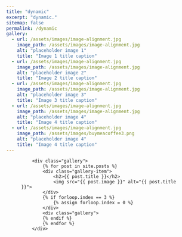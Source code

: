 ```yaml
---
title: "dynamic"
excerpt: "dynamic."
sitemap: false
permalink: /dynamic
gallery:
  - url: /assets/images/image-alignment.jpg
    image_path: /assets/images/image-alignment.jpg
    alt: "placeholder image 1"
    title: "Image 1 title caption"
  - url: /assets/images/image-alignment.jpg
    image_path: /assets/images/image-alignment.jpg
    alt: "placeholder image 2"
    title: "Image 2 title caption"
  - url: /assets/images/image-alignment.jpg
    image_path: /assets/images/image-alignment.jpg
    alt: "placeholder image 3"
    title: "Image 3 title caption"
  - url: /assets/images/image-alignment.jpg
    image_path: /assets/images/image-alignment.jpg
    alt: "placeholder image 4"
    title: "Image 4 title caption"
  - url: /assets/images/image-alignment.jpg
    image_path: /assets/images/buymeacoffee3.png
    alt: "placeholder image 4"
    title: "Image 4 title caption"
---
```


<figure class="third">
<!-- {% for post in site.posts offset: 1 %}
<div class="post-gallery">
      <!a-- <img src="{{ post.image | default: '/assets/images/image-alignment.jpg' }}" alt="{{ post.title }}"> -->
            <!-- <a class="post-link" href="{{ post.url }}" style="background-image: url('{{ post.image | default: '/assets/images/image-alignment.jpg' }}');"> -->
        <!-- <h2>{{ post.title }}</h2> -->
        <!-- <p>{{ post.date | date: "%B %-d, %Y" }}</p> -->
      <!-- </a> --34>

<!-- </div> -->
<!-- {% endfor %} -->
        <div class="gallery">
            {% for post in site.posts %}
            <div class="gallery-item">
                <h2>{{ post.title }}</h2>
                <img src="{{ post.image }}" alt="{{ post.title }}">
            </div>
            {% if forloop.index == 3 %}
                {% assign forloop.index = 0 %}
            </div>
            <div class="gallery">
            {% endif %}
            {% endfor %}
        </div>
</figure>